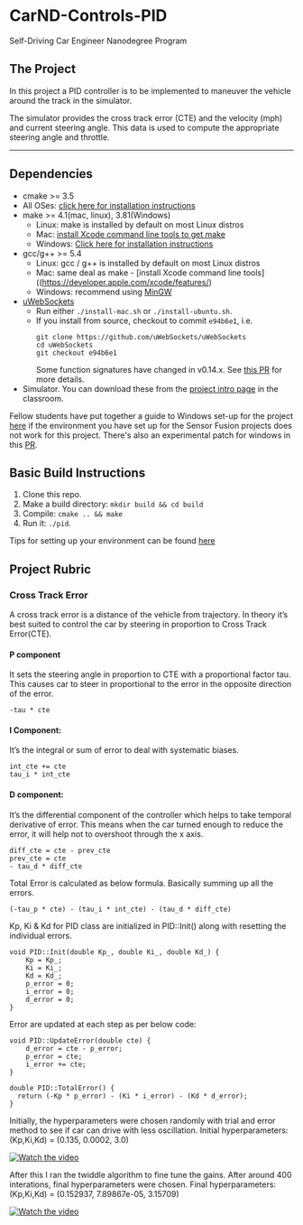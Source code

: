 # CarND-Controls-PID
Self-Driving Car Engineer Nanodegree Program

## The Project

In this project a PID controller is to be implemented to maneuver the vehicle around the track in the simulator.

The simulator provides the cross track error (CTE) and the velocity (mph) and current steering angle. This data is used to compute the appropriate steering angle and throttle.

---

## Dependencies

* cmake >= 3.5
 * All OSes: [click here for installation instructions](https://cmake.org/install/)
* make >= 4.1(mac, linux), 3.81(Windows)
  * Linux: make is installed by default on most Linux distros
  * Mac: [install Xcode command line tools to get make](https://developer.apple.com/xcode/features/)
  * Windows: [Click here for installation instructions](http://gnuwin32.sourceforge.net/packages/make.htm)
* gcc/g++ >= 5.4
  * Linux: gcc / g++ is installed by default on most Linux distros
  * Mac: same deal as make - [install Xcode command line tools]((https://developer.apple.com/xcode/features/)
  * Windows: recommend using [MinGW](http://www.mingw.org/)
* [uWebSockets](https://github.com/uWebSockets/uWebSockets)
  * Run either `./install-mac.sh` or `./install-ubuntu.sh`.
  * If you install from source, checkout to commit `e94b6e1`, i.e.
    ```
    git clone https://github.com/uWebSockets/uWebSockets 
    cd uWebSockets
    git checkout e94b6e1
    ```
    Some function signatures have changed in v0.14.x. See [this PR](https://github.com/udacity/CarND-MPC-Project/pull/3) for more details.
* Simulator. You can download these from the [project intro page](https://github.com/udacity/self-driving-car-sim/releases) in the classroom.

Fellow students have put together a guide to Windows set-up for the project [here](https://s3-us-west-1.amazonaws.com/udacity-selfdrivingcar/files/Kidnapped_Vehicle_Windows_Setup.pdf) if the environment you have set up for the Sensor Fusion projects does not work for this project. There's also an experimental patch for windows in this [PR](https://github.com/udacity/CarND-PID-Control-Project/pull/3).

## Basic Build Instructions

1. Clone this repo.
2. Make a build directory: `mkdir build && cd build`
3. Compile: `cmake .. && make`
4. Run it: `./pid`. 

Tips for setting up your environment can be found [here](https://classroom.udacity.com/nanodegrees/nd013/parts/40f38239-66b6-46ec-ae68-03afd8a601c8/modules/0949fca6-b379-42af-a919-ee50aa304e6a/lessons/f758c44c-5e40-4e01-93b5-1a82aa4e044f/concepts/23d376c7-0195-4276-bdf0-e02f1f3c665d)

## Project Rubric

### Cross Track Error
A cross track error is a distance of the vehicle from trajectory. In theory it’s best suited to control the car by steering in proportion to Cross Track Error(CTE).

#### P component
It sets the steering angle in proportion to CTE with a proportional factor tau. This causes car to steer in proportional to the error in the opposite direction of the error.
```
-tau * cte
```

#### I Component:
It’s the integral or sum of error to deal with systematic biases.
```
int_cte += cte
tau_i * int_cte
```

#### D component:
It’s the differential component of the controller which helps to take temporal derivative of error. This means when the car turned enough to reduce the error, it will help not to overshoot through the x axis.
```
diff_cte = cte - prev_cte
prev_cte = cte
- tau_d * diff_cte
```

Total Error is calculated as below formula. Basically summing up all the errors.
```
(-tau_p * cte) - (tau_i * int_cte) - (tau_d * diff_cte)
```

Kp, Ki & Kd for PID class are initialized in PID::Init() along with resetting the individual errors.

```
void PID::Init(double Kp_, double Ki_, double Kd_) {
	Kp = Kp_;
	Ki = Ki_;
	Kd = Kd_;
	p_error = 0;
	i_error = 0;
	d_error = 0;
}
```

Error are updated at each step as per below code:

```
void PID::UpdateError(double cte) {
    d_error = cte - p_error;
    p_error = cte;
    i_error += cte;
}
```

```
double PID::TotalError() {
  return (-Kp * p_error) - (Ki * i_error) - (Kd * d_error);
}
```

Initially, the hyperparameters were chosen randomly with trial and error method to see if car can drive with less oscillation.
Initial hyperparameters: (Kp,Ki,Kd) = (0.135, 0.0002, 3.0)

[![Watch the video](https://img.youtube.com/vi/0C3fenE10Zo/hqdefault.jpg)](https://youtu.be/0C3fenE10Zo)

After this I ran the twiddle algorithm to fine tune the gains. After around 400 interations, final hyperparameters were chosen.
Final hyperparameters: (Kp,Ki,Kd) = (0.152937, 7.89867e-05, 3.15709)

[![Watch the video](https://img.youtube.com/vi/7CV27ZNB9-o/hqdefault.jpg)](https://youtu.be/7CV27ZNB9-o)


